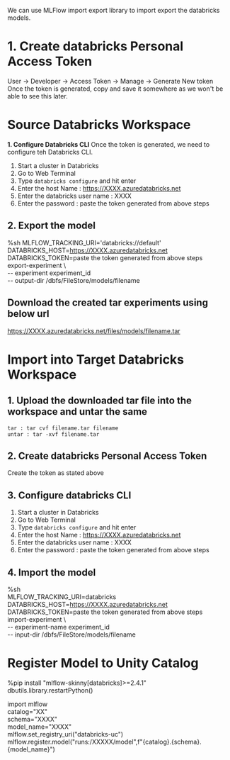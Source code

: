 
We can use MLFlow import export library to import export the databricks models.

# 1. Create databricks Personal Access Token
  User -> Developer -> Access Token -> Manage -> Generate New token    
  Once the token is generated, copy and save it somewhere as we won't be able to see this later.

# Source Databricks Workspace
__1. Configure Databricks CLI__
  Once the token is generated, we need to configure teh Databricks CLI.
  1. Start a cluster in Databricks
  2. Go to Web Terminal 
  3. Type `databricks configure` and hit enter
  4. Enter the host Name : https://XXXX.azuredatabricks.net
  5. Enter the databricks user name : XXXX
  6. Enter the password : paste the token generated from above steps

## 2. Export the model
  %sh
  MLFLOW_TRACKING_URI='databricks://default'    
  DATABRICKS_HOST=https://XXXX.azuredatabricks.net    
  DATABRICKS_TOKEN=paste the token generated from above steps    
  export-experiment \     
  -- experiment experiment_id    
  -- output-dir /dbfs/FileStore/models/filename    

## Download the created tar experiments using below url
  https://XXXX.azuredatabricks.net/files/models/filename.tar


# Import into Target Databricks Workspace
## 1. Upload the downloaded tar file into the workspace and untar the same
    tar : tar cvf filename.tar filename
    untar : tar -xvf filename.tar
## 2. Create databricks Personal Access Token
  Create the token as stated above
## 3. Configure databricks CLI
  1. Start a cluster in Databricks
  2. Go to Web Terminal 
  3. Type `databricks configure` and hit enter
  4. Enter the host Name : https://XXXX.azuredatabricks.net
  5. Enter the databricks user name : XXXX
  6. Enter the password : paste the token generated from above steps
## 4. Import the model
   %sh    
    MLFLOW_TRACKING_URI=databricks    
    DATABRICKS_HOST=https://XXXX.azuredatabricks.net    
    DATABRICKS_TOKEN=paste the token generated from above steps    
    import-experiment \    
    -- experiment-name experiment_id    
    -- input-dir /dbfs/FileStore/models/filename    

# Register Model to Unity Catalog

%pip install "mlflow-skinny[databricks]>=2.4.1"
dbutils.library.restartPython()

import mlflow    
catalog="XX"    
schema="XXXX"    
model_name="XXXX"    
mlflow.set_registry_uri("databricks-uc")    
mlflow.register.model("runs:/XXXXX/model",f"{catalog}.{schema}.{model_name}")     



